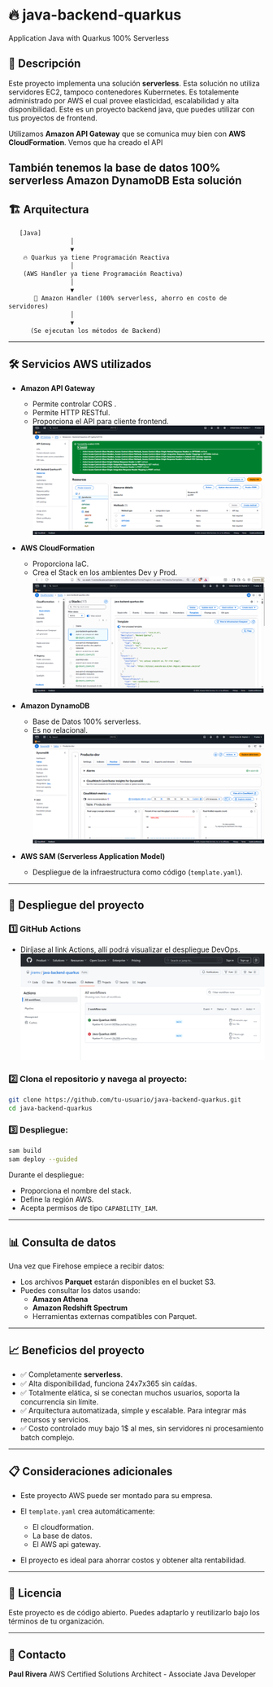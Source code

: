 # 🔥  java-backend-quarkus

Application Java with Quarkus 100% Serverless

## 📄 Descripción

Este proyecto implementa una solución **serverless**. Esta solución no utiliza servidores EC2, tampoco contenedores Kuberrnetes. 
Es totalemente administrado por AWS el cual provee elasticidad, escalabilidad y alta disponibilidad.
Este es un proyecto backend java, que puedes utilizar con tus proyectos de frontend.

Utilizamos **Amazon API Gateway** que se comunica muy bien con  **AWS CloudFormation**. Vemos que ha creado el API

También tenemos la base de datos 100% serverless **Amazon DynamoDB**
Esta solución
---

## 🏗️ Arquitectura

```plaintext
   [Java]
                 │
                 ▼
    🔥 Quarkus ya tiene Programación Reactiva
                 │
    (AWS Handler ya tiene Programación Reactiva)
                 │
                 ▼
       📂 Amazon Handler (100% serverless, ahorro en costo de servidores)
                 │
                 ▼
      (Se ejecutan los métodos de Backend)
```

---

## 🛠️ Servicios AWS utilizados

- **Amazon API Gateway**
  - Permite controlar CORS .
  - Permite HTTP RESTful.
  - Proporciona el API para cliente frontend.
    ![img_1.png](img_1.png)

- **AWS CloudFormation**
  - Proporciona IaC.
  - Crea el Stack en los ambientes Dev y Prod.
    ![img_2.png](img_2.png)

- **Amazon DynamoDB**
  - Base de Datos 100% serverless.
  - Es no relacional.
    ![img_3.png](img_3.png)

- **AWS SAM (Serverless Application Model)**
  - Despliegue de la infraestructura como código (`template.yaml`).

---

## 🚀 Despliegue del proyecto

### 1️⃣ GitHub Actions
- Diríjase al link Actions, allí podrá visualizar el despliegue DevOps.
  ![img_4.png](img_4.png)

### 2️⃣ Clona el repositorio y navega al proyecto:
```bash
git clone https://github.com/tu-usuario/java-backend-quarkus.git
cd java-backend-quarkus
```

### 3️⃣ Despliegue:
```bash
sam build
sam deploy --guided
```

Durante el despliegue:
- Proporciona el nombre del stack.
- Define la región AWS.
- Acepta permisos de tipo `CAPABILITY_IAM`.

---

## 📊 Consulta de datos

Una vez que Firehose empiece a recibir datos:
- Los archivos **Parquet** estarán disponibles en el bucket S3.
- Puedes consultar los datos usando:
  - **Amazon Athena**
  - **Amazon Redshift Spectrum**
  - Herramientas externas compatibles con Parquet.

---

## 📈 Beneficios del proyecto

- ✅ Completamente **serverless**.
- ✅ Alta disponibilidad, funciona 24x7x365 sin caídas.
- ✅ Totalmente elática, si se conectan muchos usuarios, soporta la concurrencia sin límite.
- ✅ Arquitectura automatizada, simple y escalable. Para integrar más recursos y servicios.
- ✅ Costo controlado muy bajo 1$ al mes, sin servidores ni procesamiento batch complejo.

---

## 📋 Consideraciones adicionales

- Este proyecto AWS puede ser montado para su empresa.
- El `template.yaml` crea automáticamente:
  - El cloudformation.
  - La base de datos.
  - El AWS api gateway.

- El proyecto es ideal para ahorrar costos y obtener alta rentabilidad.

---


## 📜 Licencia

Este proyecto es de código abierto. Puedes adaptarlo y reutilizarlo bajo los términos de tu organización.

---

## 🧑 Contacto

**Paul Rivera**
AWS Certified Solutions Architect - Associate
Java Developer